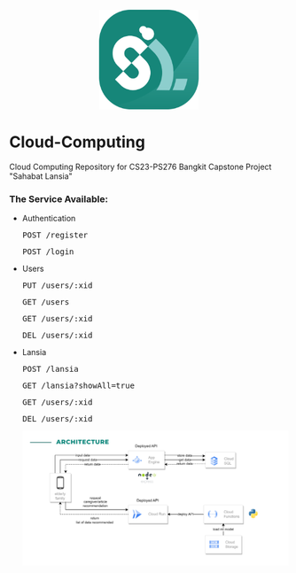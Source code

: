 <p align="center">
  <img src="image/sahabatlansia.png" alt="logo sahabat lansia" height="180" />
</p>

# Cloud-Computing
Cloud Computing Repository for CS23-PS276 Bangkit Capstone Project "Sahabat Lansia"

### The Service Available:
* Authentication
  <pre>POST /register</pre>
  <pre>POST /login</pre>
* Users
  <pre>PUT /users/:xid</pre>
  <pre>GET /users</pre>
  <pre>GET /users/:xid</pre>
  <pre>DEL /users/:xid</pre>
* Lansia
  <pre>POST /lansia</pre>
  <pre>GET /lansia?showAll=true  </pre>
  <pre>GET /users/:xid</pre>
  <pre>DEL /users/:xid</pre>
  
  <p align="center">
  <img src="image/cloudarchitecture.png" alt="cloud architecture" />
</p>
